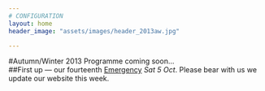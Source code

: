 ```yaml
---
# CONFIGURATION
layout: home
header_image: "assets/images/header_2013aw.jpg"

---
```

#Autumn/Winter 2013 Programme coming soon...         
##First up — our fourteenth [Emergency](/hab/emergency/index.html) *Sat 5 Oct*. Please bear with us we update our website this week.
